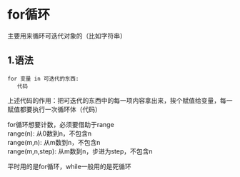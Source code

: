 # for循环
 主要用来循环可迭代对象的（比如字符串）
## 1.语法
```properties
for 变量 in 可迭代的东西:
   代码
```
上述代码的作用：把可迭代的东西中的每一项内容拿出来，挨个赋值给变量，每一赋值都要执行一次循环体（代码）
 
for循环想要计数，必须要借助于range</br>
range(n): 从0数到n，不包含n</br>
range(m,n): 从m数到n，不包含n</br>
range(m,n,step): 从m数到n，步进为step，不包含n</br>

平时用的是for循环，while一般用的是死循环